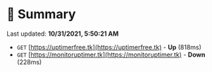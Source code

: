 # 📖 Summary
Last updated: **10/31/2021, 5:50:21 AM**

- `GET` [https://uptimerfree.tk](https://uptimerfree.tk) - **Up** (818ms)
- `GET` [https://monitoruptimer.tk](https://monitoruptimer.tk) - **Down** (228ms)
